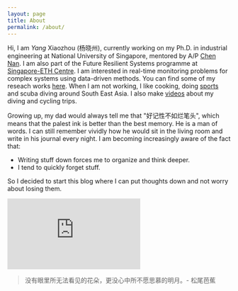 ```yaml
---
layout: page
title: About
permalink: /about/
---
```


Hi, I am *Yang* Xiaozhou (杨晓州), currently working on my Ph.D. in industrial engineering at National University of Singapore, mentored by A/P [Chen Nan](https://www.eng.nus.edu.sg/isem/staff/chen-nan/). I am also part of the Future Resilient Systems programme at [Singapore-ETH Centre](https://sec.ethz.ch). I am interested in real-time monitoring problems for complex systems using data-driven methods. You can find some of my reseach works [here](). When I am not working, I like cooking, doing [sports](https://www.strava.com/athletes/29332455/) and scuba diving around South East Asia. I also make [videos](https://www.youtube.com/user/a315345751/) about my diving and cycling trips. 

Growing up, my dad would always tell me that "好记性不如烂笔头", which means that the palest ink is better than the best memory. He is a man of words. I can still remember vividly how he would sit in the living room and write in his journal every night. I am becoming increasingly aware of the fact that:
- Writing stuff down forces me to organize and think deeper.
- I tend to quickly forget stuff.
<!-- - I am contributing freely to many UGC-platforms.  -->

So I decided to start this blog where I can put thoughts down and not worry about losing them. 

<iframe height='160' width='300' frameborder='0' allowtransparency='true' scrolling='no' src='https://www.strava.com/athletes/29332455/activity-summary/8841b89bede2bd28718dd61773fb925a901e35b2'></iframe>

> 没有眼里所无法看见的花朵，更没心中所不愿思慕的明月。\- 松尾芭蕉
